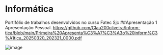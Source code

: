 # Informática
Portifólio de trabalhos desenvolvidos no curso Fatec Sjc
##Apresentação 1 Apresentação  Pessoal.
https://github.com/Clau200oliveira/Inform-tica/blob/main/Primeira%20Apresenta%C3%A7%C3%A3o%20inform%C3%A1tica_20250320_202321_0000.pdf


![image](https://github.com/user-attachments/assets/bedff12e-cfde-43e4-91d5-78a5a09c7d49)
